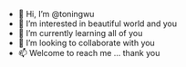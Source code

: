 - 👋 Hi, I’m @toningwu
- 👀 I’m interested in beautiful world and you 
- 🌱 I’m currently learning all of you
- 💞️ I’m looking to collaborate with you
- 📫 Welcome to reach me ... thank you

<!---
toningwu/toningwu is a ✨ special ✨ repository because its `README.md` (this file) appears on your GitHub profile.
You can click the Preview link to take a look at your changes.
--->
